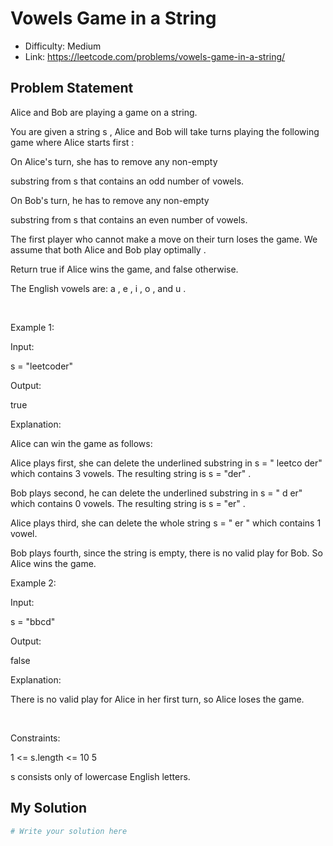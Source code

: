 # Vowels Game in a String
- Difficulty: Medium
- Link: https://leetcode.com/problems/vowels-game-in-a-string/

## Problem Statement

Alice and Bob are playing a game on a string.


You are given a string 
s
, Alice and Bob will take turns playing the following game where Alice starts 
first
:




On Alice's turn, she has to remove any 
non-empty
 
substring
 from 
s
 that contains an 
odd
 number of vowels.


On Bob's turn, he has to remove any 
non-empty
 
substring
 from 
s
 that contains an 
even
 number of vowels.




The first player who cannot make a move on their turn loses the game. We assume that both Alice and Bob play 
optimally
.


Return 
true
 if Alice wins the game, and 
false
 otherwise.


The English vowels are: 
a
, 
e
, 
i
, 
o
, and 
u
.


 


Example 1:




Input:
 
s = "leetcoder"


Output:
 
true


Explanation:

Alice can win the game as follows:




Alice plays first, she can delete the underlined substring in 
s = "
leetco
der"
 which contains 3 vowels. The resulting string is 
s = "der"
.


Bob plays second, he can delete the underlined substring in 
s = "
d
er"
 which contains 0 vowels. The resulting string is 
s = "er"
.


Alice plays third, she can delete the whole string 
s = "
er
"
 which contains 1 vowel.


Bob plays fourth, since the string is empty, there is no valid play for Bob. So Alice wins the game.






Example 2:




Input:
 
s = "bbcd"


Output:
 
false


Explanation:

There is no valid play for Alice in her first turn, so Alice loses the game.




 


Constraints:




1 <= s.length <= 10
5


s
 consists only of lowercase English letters.

## My Solution

```python
# Write your solution here
```
